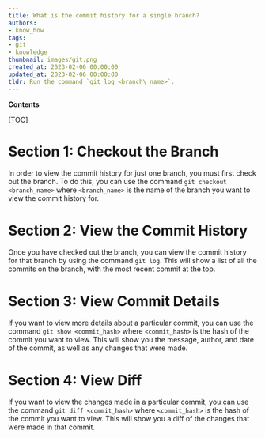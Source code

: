 ```yaml
---
title: What is the commit history for a single branch?
authors:
- know_how
tags:
- git
- knowledge
thumbnail: images/git.png
created_at: 2023-02-06 00:00:00
updated_at: 2023-02-06 00:00:00
tldr: Run the command `git log <branch\_name>`.
---
```


**Contents**

[TOC]

# Section 1: Checkout the Branch

In order to view the commit history for just one branch, you must first check out the branch. To do this, you can use the command `git checkout <branch_name>` where `<branch_name>` is the name of the branch you want to view the commit history for.

# Section 2: View the Commit History

Once you have checked out the branch, you can view the commit history for that branch by using the command `git log`. This will show a list of all the commits on the branch, with the most recent commit at the top.

# Section 3: View Commit Details

If you want to view more details about a particular commit, you can use the command `git show <commit_hash>` where `<commit_hash>` is the hash of the commit you want to view. This will show you the message, author, and date of the commit, as well as any changes that were made.

# Section 4: View Diff

If you want to view the changes made in a particular commit, you can use the command `git diff <commit_hash>` where `<commit_hash>` is the hash of the commit you want to view. This will show you a diff of the changes that were made in that commit.
